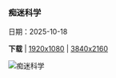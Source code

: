 ### 痴迷科学

日期：2025-10-18

**下载**  |  [1920x1080](https://cn.bing.com/th?id=OHR.AppleHarvest_ZH-CN7317228007_1920x1080.jpg)  |  [3840x2160](https://cn.bing.com/th?id=OHR.AppleHarvest_ZH-CN7317228007_UHD.jpg)

![痴迷科学](https://cn.bing.com/th?id=OHR.AppleHarvest_ZH-CN7317228007_1920x1080.jpg "即将收获的苹果，明尼苏达州，美国 (© Tammi Mild/Getty Images)")

